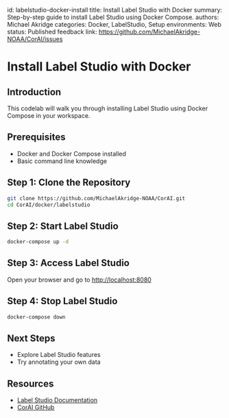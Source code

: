 id: labelstudio-docker-install
title: Install Label Studio with Docker
summary: Step-by-step guide to install Label Studio using Docker Compose.
authors: Michael Akridge
categories: Docker, LabelStudio, Setup
environments: Web
status: Published
feedback link: https://github.com/MichaelAkridge-NOAA/CorAI/issues

# Install Label Studio with Docker

## Introduction

This codelab will walk you through installing Label Studio using Docker Compose in your workspace.

## Prerequisites
- Docker and Docker Compose installed
- Basic command line knowledge

## Step 1: Clone the Repository

```bash
git clone https://github.com/MichaelAkridge-NOAA/CorAI.git
cd CorAI/docker/labelstudio
```

## Step 2: Start Label Studio

```bash
docker-compose up -d
```

## Step 3: Access Label Studio

Open your browser and go to [http://localhost:8080](http://localhost:8080)

## Step 4: Stop Label Studio

```bash
docker-compose down
```

## Next Steps
- Explore Label Studio features
- Try annotating your own data

## Resources
- [Label Studio Documentation](https://labelstud.io/guide/)
- [CorAI GitHub](https://github.com/MichaelAkridge-NOAA/CorAI)
